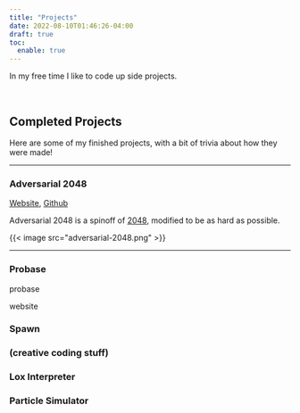 ```yaml
---
title: "Projects"
date: 2022-08-10T01:46:26-04:00
draft: true
toc:
  enable: true
---
```

In my free time I like to code up side projects. 

<br/>

## Completed Projects

Here are some of my finished projects, with a bit of trivia about how they were made!

---

### Adversarial 2048

[Website](https://www.adversarial2048.com/),
[Github](https://github.com/Plasma-Vortex/adversarial-2048)

Adversarial 2048 is a spinoff of [2048](https://play2048.co/), modified to be as hard as possible. 

{{< image src="adversarial-2048.png" >}}

---

### Probase
probase

website

### Spawn

### (creative coding stuff)

### Lox Interpreter

### Particle Simulator
